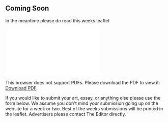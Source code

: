 ## Coming Soon

In the meantime please do read this weeks leaflet

<object data="leaflet/leaflet-04-2020-email.pdf" type="application/pdf" width="700px" height="700px">
    <embed src="leaflet/leaflet-04-2020-email.pdf">
        <p>This browser does not support PDFs. Please download the PDF to view it: <a href="leaflet/leaflet-04-2020-email.pdf">Download PDF</a>.</p>
    </embed>
</object>

If you would like to submit your art, essay, or anything else please use the form below. We assume you don't mind your submission going up on the website for a week or two. Best of the weeks submissions will be printed in the leaflet. Advertisers please contact The Editor directly. 
